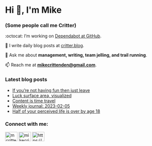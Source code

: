# Hi 👋, I'm Mike
### (Some people call me Critter)

:octocat: I’m working on [Dependabot at GitHub](https://github.com/features/security).

📝 I write daily blog posts at [critter.blog](https://critter.blog).

💬 Ask me about **management, writing, team jelling, and trail running**.

📫 Reach me at **mikecrittenden@gmail.com**.

### Latest blog posts
<!-- BLOG-POST-LIST:START -->
- [If you’re not having fun then just leave](https://critter.blog/2023/02/08/if-youre-not-having-fun-then-just-leave/)
- [Luck surface area, visualized](https://critter.blog/2023/02/07/luck-surface-area-visualized/)
- [Content is time travel](https://critter.blog/2023/02/06/content-is-time-travel/)
- [Weekly journal: 2023-02-05](https://critter.blog/2023/02/05/weekly-journal-2023-02-05/)
- [Half of your perceived life is over by age 18](https://critter.blog/2023/02/03/half-of-your-perceived-life-is-over-by-age-18/)
<!-- BLOG-POST-LIST:END -->

<h3 align="left">Connect with me:</h3>
<p align="left">
<a href="https://twitter.com/mcrittenden" target="blank"><img align="center" src="https://raw.githubusercontent.com/rahuldkjain/github-profile-readme-generator/master/src/images/icons/Social/twitter.svg" alt="mcrittenden" height="30" width="40" /></a>
<a href="https://linkedin.com/in/mikecrittenden" target="blank"><img align="center" src="https://raw.githubusercontent.com/rahuldkjain/github-profile-readme-generator/master/src/images/icons/Social/linked-in-alt.svg" alt="mikecrittenden" height="30" width="40" /></a>
<a href="https://critter.blog/feed/" target="blank"><img align="center" src="https://raw.githubusercontent.com/rahuldkjain/github-profile-readme-generator/master/src/images/icons/Social/rss.svg" alt="https://critter.blog/feed/" height="30" width="40" /></a>
</p>
